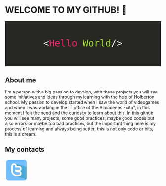 # WELCOME TO MY GITHUB! 👋

![Hello word](https://github.com/danielchk/danielchk/blob/main/hello.jpeg)

## About me

I'm a person with a big passion to develop, with these projects you will see some initiatives and ideas through my learning with the help of Holberton school. My passion to develop started when I saw the world of videogames and when I was working in the IT office of the Almacenes Exito", in this moment I felt the need and the curiosity to learn about this. In this github you will see many projects, some good practices, maybe good codes but also errors or maybe too bad practices, but the important thing here is my process of learning and always being better, this is not only code or bits, this is a dream.

## My contacts

![twitter](https://github.com/danielchk/danielchk/blob/main/twitter.png)
